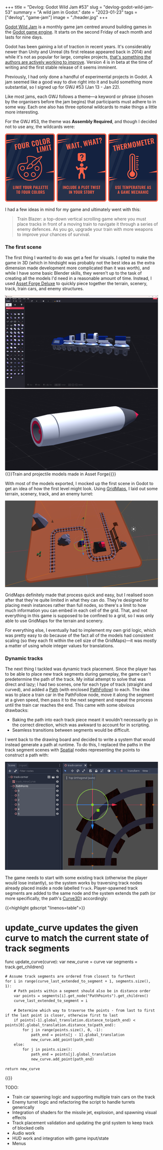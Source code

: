 +++
title = "Devlog: Godot Wild Jam #53"
slug = "devlog-godot-wild-jam-53"
summary = "A wild jam in Godot."
date = "2023-01-23"
tags = ["devlog", "game-jam"]
image = "./header.jpg"
+++

[Godot Wild Jam](https://godotwildjam.com/) is a monthly game jam centred around building games in the [Godot game engine](https://godotengine.org/). It starts on the second Friday of each month and lasts for nine days.

Godot has been gaining a lot of traction in recent years. It's considerably newer than Unity and Unreal (its first release appeared back in 2014) and while it's not as popular for large, complex projects, [that's something the authors are actively working to improve](https://godotengine.org/article/whats-missing-in-godot-for-aaa/). Version 4 is in beta at the time of writing and the first stable release of it seems imminent.

Previously, I had only done a handful of experimental projects in Godot. A jam seemed like a good way to dive right into it and build something more substantial, so I signed up for GWJ #53 (Jan 13 - Jan 22).

Like most jams, each GWJ follows a theme—a keyword or phrase (chosen by the organisers before the jam begins) that participants must adhere to in some way. Each one also has three optional wildcards to make things a little more interesting.

For the GWJ #53, the theme was **Assembly Required**, and though I decided not to use any, the wildcards were:

!["Four Color Limit: Limit your palette to four colors", "Wait, What?: Include a plot twist in your story", "Thermometer: Use temperature as a game mechanic"](./gwj-53-wildcards.png)

I had a few ideas in mind for my game and ultimately went with this:

> Train Blazer: a top-down vertical scrolling game where you must place tracks in front of a moving train to navigate it through a series of enemy defences. As you go, upgrade your train with more weapons to improve your chances of survival.

### The first scene

The first thing I wanted to do was get a feel for visuals. I opted to make the game in 3D (which in hindsight was probably not the best idea as the extra dimension made development more complicated than it was worth), and while I have some basic Blender skills, they weren't up to the task of creating all the models I'd need in a reasonable amount of time. Instead, I used [Asset Forge Deluxe](https://assetforge.io/) to quickly piece together the terrain, scenery, track, train cars, and enemy structures.

![Train model](./screenshot-asset-forge-train.png)
![Projectile model](./screenshot-asset-forge-projectile.png)
{{<caption>}}Train and projectile models made in Asset Forge{{</caption>}}

With most of the models exported, I mocked up the first scene in Godot to get an idea of how the first level might look. Using [GridMaps](https://docs.godotengine.org/en/stable/tutorials/3d/using_gridmaps.html), I laid out some terrain, scenery, track, and an enemy turret:

![Godot - first scene](./screenshot-godot-first-scene.png)

GridMaps definitely made that process quick and easy, but I realised soon after that they're quite limited in what they can do. They're designed for placing mesh instances rather than full nodes, so there's a limit to how much information you can embed in each cell of the grid. That, and not everything in this game is supposed to be confined to a grid, so I was only able to use GridMaps for the terrain and scenery.

For everything else, I eventually had to implement my own grid logic, which was pretty easy to do because of the fact all of the models had consistent scaling (so they each fit within the cell size of the GridMaps)—it was mostly a matter of using whole integer values for translations.

### Dynamic tracks

The next thing I tackled was dynamic track placement. Since the player has to be able to place new track segments during gameplay, the game can't predetermine the path of the track. My initial attempt to solve that was direct and lazy; I had two scenes, one for each type of track (straight and curved), and added a [Path](https://docs.godotengine.org/en/stable/classes/class_path.html) (with enclosed [PathFollow](https://docs.godotengine.org/en/stable/classes/class_pathfollow.html#class-pathfollow)) to each. The idea was to place a train car in the PathFollow node, move it along the segment at a given speed, then pass it to the next segment and repeat the process until the train car reaches the end. This came with some obvious drawbacks:

* Baking the path into each track piece meant it wouldn't necessarily go in the correct direction, which was awkward to account for in scripting.
* Seamless transitions between segments would be difficult.

I went back to the drawing board and decided to write a system that would instead generate a path at runtime. To do this, I replaced the paths in the track segment scenes with [Spatial](https://docs.godotengine.org/en/stable/classes/class_spatial.html) nodes representing the points to construct a path with:

![Track curve points](./screenshot-godot-track-points.png)

The game needs to start with some existing track (otherwise the player would lose instantly), so the system works by traversing track nodes already placed inside a node labelled `Track`. Player-spawned track segments are added to the same node and the system extends the path (or more specifically, the path's [Curve3D](https://docs.godotengine.org/en/stable/classes/class_curve3d.html)) accordingly:

{{<highlight gdscript "linenos=table">}}
# update_curve updates the given curve to match the current state of track segments
func update_curve(curve):
    var new_curve = curve
    var segments = track.get_children()

    # Assume track segments are ordered from closest to furthest
    for i in range(curve_last_extended_to_segment + 1, segments.size(), 1):
        # Path points within a segment should also be in distance order
        var points = segments[i].get_node("PathPoints").get_children()
        curve_last_extended_to_segment = i

        # Determine which way to traverse the points - from last to first if the last point is closer, otherwise first to last
        if points[-1].global_translation.distance_to(path_end) < points[0].global_translation.distance_to(path_end):
            for j in range(points.size(), 0, -1):
                path_end = points[j - 1].global_translation
                new_curve.add_point(path_end)
        else:
            for j in points.size():
                path_end = points[j].global_translation
                new_curve.add_point(path_end)

    return new_curve
{{</highlight>}}


TODO:
* Train car spawning logic and supporting multiple train cars on the track
* Enemy turret logic and refactoring the script to handle turrets generically
* Integration of shaders for the missile jet, explosion, and spawning visual effects
* Track placement validation and updating the grid system to keep track of blocked cells
* Audio work
* HUD work and integration with game input/state
* Menus